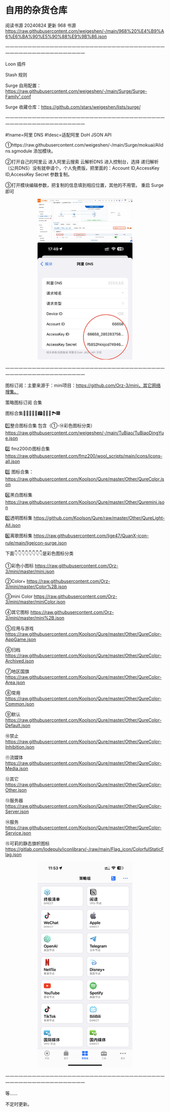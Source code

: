 # 自用的杂货仓库


阅读书源
20240824 更新 968 书源
https://raw.githubusercontent.com/weigeshen/-/main/968%20%E4%B9%A6%E6%BA%90%E5%90%88%E9%9B%86.json


一一一一一一一一一一一一一一一一一一一一一一一一一一一一一一一一一一一一一一一一一一一一一一一一一一一一一一

 Loon 插件


Stash 规则



Surge 自用配置：https://raw.githubusercontent.com/weigeshen/-/main/Surge/Surge-Family¹.conf

Surge 收藏仓库：https://github.com/stars/weigeshen/lists/surge/


一一一一一一一一一一一一一一一一一一一一一一一一一一一一一一一一一一一一一一一一一一一一一一一一一一一一一一

#!name=阿里 DNS
#!desc=适配阿里 DoH JSON API

①https://raw.githubusercontent.com/weigeshen/-/main/Surge/mokuai/Alidns.sgmodule
添加模块。

②打开自己的阿里云 进入阿里云搜索 云解析DNS 进入控制台，选择 递归解析（公共DNS）没有就申请个，个人免费版，把里面的：Account ID,AccessKey ID,AccessKey Secret 参数复制。

③打开模块编辑参数，把复制的信息填到相应位置，其他的不用管。 重启 Surge 即可


<p align="center">
<img src="https://raw.githubusercontent.com/weigeshen/-/main/Surge/TuPian/IMG_4589.jpeg" width="300"></img>
<img src="https://raw.githubusercontent.com/weigeshen/-/main/Surge/TuPian/IMG_4591.jpeg" width="300"></img>
</p>

一一一一一一一一一一一一一一一一一一一一一一一一一一一一一一一一一一一一一一一一一一一一一一一一一一一一一一

图标订阅：主要来源于：mini项目：https://github.com/Orz-3/mini，其它网络搜集。

策略图标订阅 合集

图标合集🌄🌆🌁🗾🌠🏙️🎑🎇🌃🏞️🎆

1️⃣整合图标合集 包含（①-⑭彩色图标分类）https://raw.githubusercontent.com/weigeshen/-/main/TuBiao/TuBiaoDingYue.json

2️⃣ fmz200の图标合集 https://raw.githubusercontent.com/fmz200/wool_scripts/main/icons/icons-all.json

3️⃣ 图标合集：https://raw.githubusercontent.com/Koolson/Qure/master/Other/QureColor.json

4️⃣黑白图标集 https://raw.githubusercontent.com/Koolson/Qure/master/Other/Quremini.json

5️⃣透明图标集 https://github.com/Koolson/Qure/raw/master/Other/QureLight-All.json

6️⃣离歌图标集 https://raw.githubusercontent.com/lige47/QuanX-icon-rule/main/ligeicon-surge.json

下面👇👇👇👇👇👇👇👇是彩色图标分类

①彩色小图标 https://raw.githubusercontent.com/Orz-3/mini/master/mini.json

②Color+ https://raw.githubusercontent.com/Orz-3/mini/master/Color%2B.json

③mini Color https://raw.githubusercontent.com/Orz-3/mini/master/miniColor.json

④其它图标 https://raw.githubusercontent.com/Orz-3/mini/master/mini%2B.json

⑤应用与游戏 https://raw.githubusercontent.com/Koolson/Qure/master/Other/QureColor-AppGame.json

⑥归档 https://raw.githubusercontent.com/Koolson/Qure/master/Other/QureColor-Archived.json

⑦地区国旗 https://raw.githubusercontent.com/Koolson/Qure/master/Other/QureColor-Area.json

⑧常用 https://raw.githubusercontent.com/Koolson/Qure/master/Other/QureColor-Common.json

⑨默认 https://raw.githubusercontent.com/Koolson/Qure/master/Other/QureColor-Default.json

⑩禁止 https://raw.githubusercontent.com/Koolson/Qure/master/Other/QureColor-Inhibition.json

⑪流媒体 https://raw.githubusercontent.com/Koolson/Qure/master/Other/QureColor-Media.json

⑫其它 https://raw.githubusercontent.com/Koolson/Qure/master/Other/QureColor-Other.json

⑬服务器 https://raw.githubusercontent.com/Koolson/Qure/master/Other/QureColor-Server.json

⑭服务 https://raw.githubusercontent.com/Koolson/Qure/master/Other/QureColor-Service.json


⑮可莉的静态旗帜图标 https://gitlab.com/lodepuly/iconlibrary/-/raw/main/Flag_icon/ColorfulStaticFlag.json

<p align="center">
<img src="https://raw.githubusercontent.com/weigeshen/-/main/Surge/TuPian/IMG_4635.png" width="300"></img>
</p>
一一一一一一一一一一一一一一一一一一一一一一一一一一一一一一一一一一一一一一一一一一一一一一一一一一一一一一

等……


不定时更新。
